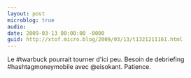 ```yaml
---
layout: post
microblog: true
audio: 
date: 2009-03-13 00:00:00 -0000
guid: http://xtof.micro.blog/2009/03/13/t1321211161.html
---
```

Le #twarbuck pourrait tourner d'ici peu. Besoin de debriefing #hashtagmoneymobile avec @eisokant. Patience.
